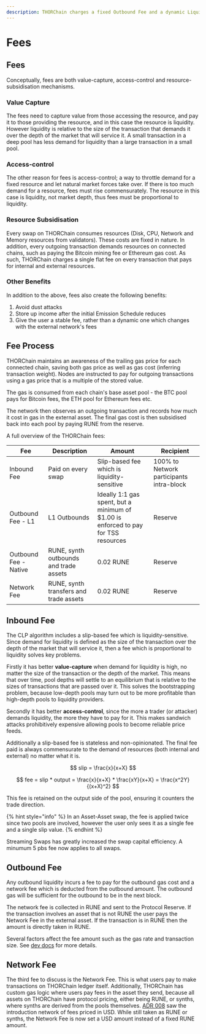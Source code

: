 ```yaml
---
description: THORChain charges a fixed Outbound Fee and a dynamic Liquidity Fee.
---
```


# Fees

## **Fees**

Conceptually, fees are both value-capture, access-control and resource-subsidisation mechanisms.

### Value Capture

The fees need to capture value from those accessing the resource, and pay it to those providing the resource, and in this case the resource is liquidity. However liquidity is relative to the size of the transaction that demands it over the depth of the market that will service it. A small transaction in a deep pool has less demand for liquidity than a large transaction in a small pool.

### Access-control

The other reason for fees is access-control; a way to throttle demand for a fixed resource and let natural market forces take over. If there is too much demand for a resource, fees must rise commensurately. The resource in this case is liquidity, not market depth, thus fees must be proportional to liquidity.

### **Resource Subsidisation**

Every swap on THORChain consumes resources (Disk, CPU, Network and Memory resources from validators). These costs are fixed in nature. In addition, every outgoing transaction demands resources on connected chains, such as paying the Bitcoin mining fee or Ethereum gas cost. As such, THORChain charges a single flat fee on every transaction that pays for internal and external resources.

### Other Benefits

In addition to the above, fees also create the following benefits:

1. Avoid dust attacks
2. Store up income after the initial Emission Schedule reduces
3. Give the user a stable fee, rather than a dynamic one which changes with the external network's fees

## Fee Process

THORChain maintains an awareness of the trailing gas price for each connected chain, saving both gas price as well as gas cost (inferring transaction weight). Nodes are instructed to pay for outgoing transactions using a gas price that is a multiple of the stored value.

The gas is consumed from each chain's base asset pool - the BTC pool pays for Bitcoin fees, the ETH pool for Ethereum fees etc.

The network then observes an outgoing transaction and records how much it cost in gas in the external asset. The final gas cost is then subsidised back into each pool by paying RUNE from the reserve.

A full overview of the THORChain fees:

| Fee                   | Description                            | Amount                                                                             | Recipient                                |
| --------------------- | -------------------------------------- | ---------------------------------------------------------------------------------- | ---------------------------------------- |
| Inbound Fee           | Paid on every swap                     | Slip-based fee which is liquidity-sensitive                                        | 100% to Network participants intra-block |
| Outbound Fee - L1     | L1 Outbounds                           | Ideally 1:1 gas spent, but a minimum of $1.00 is enforced to pay for TSS resources | Reserve                                  |
| Outbound Fee - Native | RUNE, synth outbounds and trade assets | 0.02 RUNE                                                                          | Reserve                                  |
| Network Fee           | RUNE, synth transfers and trade assets | 0.02 RUNE                                                                          | Reserve                                  |

## **Inbound Fee**

The CLP algorithm includes a slip-based fee which is liquidity-sensitive. Since demand for liquidity is defined as the size of the transaction over the depth of the market that will service it, then a fee which is proportional to liquidity solves key problems.

Firstly it has better **value-capture** when demand for liquidity is high, no matter the size of the transaction or the depth of the market. This means that over time, pool depths will settle to an equilibrium that is relative to the sizes of transactions that are passed over it. This solves the bootstrapping problem, because low-depth pools may turn out to be more profitable than high-depth pools to liquidity providers.

Secondly it has better **access-control**, since the more a trader (or attacker) demands liquidity, the more they have to pay for it. This makes sandwich attacks prohibitively expensive allowing pools to become reliable price feeds.

Additionally a slip-based fee is stateless and non-opinionated. The final fee paid is always commensurate to the demand of resources (both internal and external) no matter what it is.

$$
slip = \frac{x}{x+X}
$$

$$
fee = slip * output = \frac{x}{x+X} * \frac{xY}{x+X} = \frac{x^2Y}{(x+X)^2}
$$

This fee is retained on the output side of the pool, ensuring it counters the trade direction.

{% hint style="info" %}
In an Asset-Asset swap, the fee is applied twice since two pools are involved, however the user only sees it as a single fee and a single slip value.
{% endhint %}

Streaming Swaps has greatly increased the swap capital efficiency. A minumum 5 pbs fee now applies to all swaps.

## **Outbound Fee**

Any outbound liquidity incurs a fee to pay for the outbound gas cost and a network fee which is deducted from the outbound amount. The outbound gas will be sufficient for the outbound to be in the next block.

The network fee is collected in RUNE and sent to the Protocol Reserve. If the transaction involves an asset that is not RUNE the user pays the Network Fee in the external asset. If the transaction is in RUNE then the amount is directly taken in RUNE.

Several factors affect the fee amount such as the gas rate and transaction size. See [dev docs](https://dev.thorchain.org/concepts/fees.html#outbound-fee) for more details.

## Network Fee

The third fee to discuss is the Network Fee. This is what users pay to make transactions on THORChain ledger itself. Additionally, THORChain has custom gas logic where users pay fees in the asset they send, because all assets on THORChain have protocol pricing, either being RUNE, or synths, where synths are derived from the pools themselves.
[ADR 008](https://dev.thorchain.org/architecture/adr-009-reserve-income-fee-overhaul.html) saw the introduction network of fees priced in USD. While still taken as RUNE or synths, the Network Fee is now set a USD amount instead of a fixed RUNE amount.

